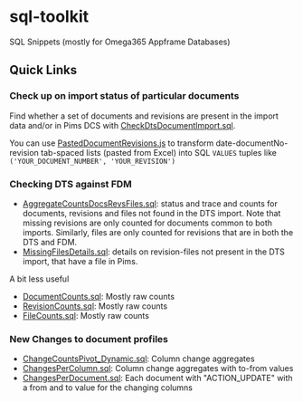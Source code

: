 # sql-toolkit

SQL Snippets (mostly for Omega365 Appframe Databases)

## Quick Links

### Check up on import status of particular documents

Find whether a set of documents and revisions are present in the import data and/or in Pims DCS with [CheckDtsDocumentImport.sql](src/dcs_integration/CheckDtsDocumentImport.sql).

You can use [PastedDocumentRevisions.js](src/dcs_integration/PastedDocumentRevisions.js) to transform date-documentNo-revision tab-spaced lists (pasted from Excel) into SQL ```VALUES``` tuples like ```('YOUR_DOCUMENT_NUMBER', 'YOUR_REVISION')```

### Checking DTS against FDM

* [AggregateCountsDocsRevsFiles.sql](src/dts_fdm_reporting/AggregateCountsDocsRevsFiles.sql): status and trace and counts for documents, revisions and files not found in the DTS import. Note that missing revisions are only counted for documents common to both imports. Similarly, files are only counted for revisions that are in both the DTS and FDM.
* [MissingFilesDetails.sql](src/dts_fdm_reporting/MissingFilesDetails.sql): details on revision-files not present in the DTS import, that have a file in Pims.

A bit less useful

* [DocumentCounts.sql](src/dts_fdm_reporting/DocumentCounts.sql): Mostly raw counts
* [RevisionCounts.sql](src/dts_fdm_reporting/RevisionCounts.sql): Mostly raw counts
* [FileCounts.sql](src/dts_fdm_reporting/FileCounts.sql): Mostly raw counts

### New Changes to document profiles

* [ChangeCountsPivot_Dynamic.sql](src/dts_fdm_reporting/ChangeCountsPivot_Dynamic.sql): Column change aggregates
* [ChangesPerColumn.sql](src/dts_fdm_reporting/ChangesPerColumn.sql): Column change aggregates with to-from values
* [ChangesPerDocument.sql](src/dts_fdm_reporting/ChangesPerDocument.sql): Each document with "ACTION_UPDATE" with a from and to value for the changing columns
